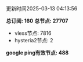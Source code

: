 更新时间2025-03-13 04:13:56

**总订阅: 160**
**总节点: 27707**
- vless节点: 7816
- hysteria2节点: 2

**google ping有效节点: 488**
